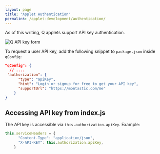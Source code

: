 ```yaml
---
layout: page
title: "Applet Authentication"
permalink: /applet-development/authentication/
---
```


As of this writing, Q applets support API key authentication.


<img src="{{ '../images/apikey.png' }}"
                    alt="Q API key form">

To request a user API key, add the following snippet to `package.json` inside `qConfig`:

```json
"qConfig": {
  // ....
 "authorization": {
      "type": "apiKey",
      "hint": "Login or signup for free to get your API key",
      "supportUrl": "https://montastic.com/me"
    }
}
```

## Accessing API key from index.js

The API key is accessible via `this.authorization.apiKey`. Example:

```javascript
this.serviceHeaders = {
      "Content-Type": "application/json",
      "X-API-KEY": this.authorization.apiKey,
    }
```
